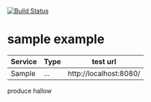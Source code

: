 
[![Build Status](https://api.travis-ci.org/namumba22/sample.svg?branch=master)](https://travis-ci.org/namumba22/sample)

# sample example



Service | Type | test url
--- |---|---
Sample | ... | http://localhost:8080/

produce hallow

